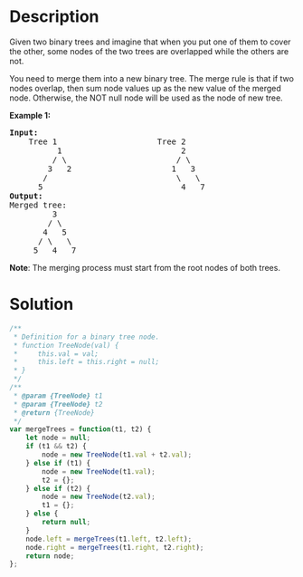 # Description

Given two binary trees and imagine that when you put one of them to cover the other, some nodes of the two trees are overlapped while the others are not.

You need to merge them into a new binary tree. The merge rule is that if two nodes overlap, then sum node values up as the new value of the merged node. Otherwise, the NOT null node will be used as the node of new tree.

**Example 1:**<br>
<pre>
<b>Input:</b> 
	Tree 1                     Tree 2                  
          1                         2                             
         / \                       / \                            
        3   2                     1   3                        
       /                           \   \                      
      5                             4   7                  
<b>Output:</b> 
Merged tree:
	     3
	    / \
	   4   5
	  / \   \ 
	 5   4   7
</pre>

**Note**: The merging process must start from the root nodes of both trees.

# Solution
```javascript
/**
 * Definition for a binary tree node.
 * function TreeNode(val) {
 *     this.val = val;
 *     this.left = this.right = null;
 * }
 */
/**
 * @param {TreeNode} t1
 * @param {TreeNode} t2
 * @return {TreeNode}
 */
var mergeTrees = function(t1, t2) {
    let node = null;
    if (t1 && t2) {
        node = new TreeNode(t1.val + t2.val);
    } else if (t1) {
        node = new TreeNode(t1.val);
        t2 = {};
    } else if (t2) {
        node = new TreeNode(t2.val);
        t1 = {};
    } else {
        return null;
    }
    node.left = mergeTrees(t1.left, t2.left);
    node.right = mergeTrees(t1.right, t2.right);
    return node;
};
```